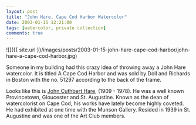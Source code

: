 ```yaml
---
layout: post
title: "John Hare, Cape Cod Harbor Watercolor"
date: 2003-01-15 12:21:00
tags: [watercolor, private collection]
comments: true
---
```

![]({{ site.url }}/images/posts/2003-01-15-john-hare-cape-cod-harbor/john-hare-a-cape-cod-harbor.jpg)

Someone in my building had this crazy idea of throwing away a John Hare watercolor. It is titled A Cape Cod Harbor and was sold by Doll and Richards in Boston with the no. 51297 according to the back of the frame.

Looks like this is [John Cuthbert Hare](http://www.skinnerinc.com/search?s=John+Cuthbert+Hare), (1909 - 1978). He was a well known Provincetown, Gloucester  and St. Augustine.  Known as the dean of watercolorist on Cape Cod, his works have lately become highly coveted.  He had exhibited at one time with the Munson Gallery. Resided in 1939 in St. Augustine and was one of the Art Club members.
